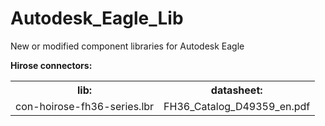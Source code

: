 # Autodesk_Eagle_Lib
New or modified component libraries for Autodesk Eagle

<b>Hirose connectors:<br></b>



<table>
   <tr border: 2px solid blue>
      <th>lib:</th> 
      <th>datasheet:</th>
   </tr>
   <tr border: 2px solid blue>
      <td>con-hoirose-fh36-series.lbr</td> 
      <td>FH36_Catalog_D49359_en.pdf</td>
   </tr>
</table>
